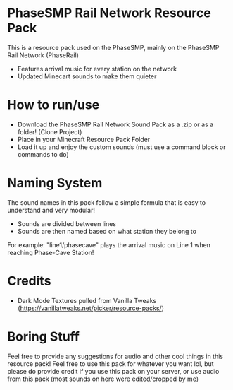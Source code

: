 # PhaseSMP Rail Network Resource Pack
This is a resource pack used on the PhaseSMP, mainly on the PhaseSMP Rail Network (PhaseRail) 

- Features arrival music for every station on the network
- Updated Minecart sounds to make them quieter

# How to run/use

- Download the PhaseSMP Rail Network Sound Pack as a .zip or as a folder! (Clone Project)
- Place in your Minecraft Resource Pack Folder
- Load it up and enjoy the custom sounds (must use a command block or commands to do)

# Naming System
The sound names in this pack follow a simple formula that is easy to understand and very modular!

 - Sounds are divided between lines
 - Sounds are then named based on what station they belong to

For example:
"line1/phasecave" plays the arrival music on Line 1 when reaching Phase-Cave Station!

# Credits
 - Dark Mode Textures pulled from Vanilla Tweaks (https://vanillatweaks.net/picker/resource-packs/)

# Boring Stuff

Feel free to provide any suggestions for audio and other cool things in this resource pack!
Feel free to use this pack for whatever you want lol, but please do provide credit if you use this pack on your server, or use audio from this pack (most sounds on here were edited/cropped by me)

